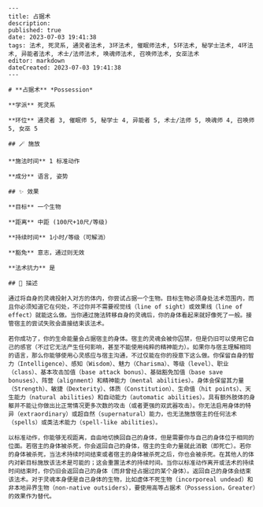 
    ---
    title: 占据术
    description: 
    published: true
    date: 2023-07-03 19:41:38
    tags: 法术, 死灵系, 通灵者法术, 3环法术, 催眠师法术, 5环法术, 秘学士法术, 4环法术, 异能者法术, 术士/法师法术, 唤魂师法术, 召唤师法术, 女巫法术
    editor: markdown
    dateCreated: 2023-07-03 19:41:38
    ---

    # **占据术** *Possession*

    **学派** 死灵系 

    **环位** 通灵者 3, 催眠师 5, 秘学士 4, 异能者 5, 术士/法师 5, 唤魂师 4, 召唤师 5, 女巫 5

    ## 🪄 施放

    **施法时间** 1 标准动作

    **成分** 语言, 姿势

    ## ✨ 效果 

    **目标** 一个生物 

    **距离** 中距 (100尺+10尺/等级)  

    **持续时间** 1小时/等级（可解消） 

    **豁免** 意志，通过则无效

    **法术抗力** 是

    ## 📖 描述

    通过将自身的灵魂投射入对方的体内，你尝试占据一个生物。目标生物必须身处法术范围内，而且你必须知道它在何处，不过你并不需要视觉线（line of sight）或效果线（line of effect）就能这么做。当你通过施法转移自身的灵魂后，你的身体看起来就好像死了一般。接管宿主的尝试失败会直接结束该法术。

    若你成功了，你的生命能量会占据宿主的身体。宿主的灵魂会被你囚禁，但是仍旧可以使用它自己的感官（不过它无法产生任何影响，甚至不能使用纯粹的精神能力）。如果你与宿主理解相同的语言，那么你能够使用心灵感应与宿主沟通，不过仅能在你的授意下这么做。你保留自身的智力（Intelligence）、感知（Wisdom）、魅力（Charisma）、等级（level）、职业（class）、基本攻击加值（base attack bonus）、基础豁免加值（base save bonuses）、阵营（alignment）和精神能力（mental abilities）。身体会保留其力量（Strength）、敏捷（Dexterity）、体质（Constitution）、生命值（hit points）、天生能力（natural abilities）和自动能力（automatic abilities）。具有额外肢体的身躯并不能让你做出比正常情况更多次数的攻击（或者更强的双武器攻击）。你无法启用身体的特异（extraordinary）或超自然（supernatural）能力，也无法施放宿主的任何法术（spells）或类法术能力（spell-like abilities）。

    以标准动作，你能够无视距离，自由地切换回自己的身体，但是需要你与自己的身体位于相同的位面。若宿主的身体被杀死，你会返回自己的身体，宿主的生命力量就此消散（即死亡）。若你的身体被杀死，当法术持续时间结束或者宿主的身体被杀死之后，你也会被杀死。在其他人的体内对新目标施放该法术是可能的；这会重置法术的持续时间。当你以标准动作离开或法术的持续时间结束时，你仍旧会返回自己的身体（而非曾经占据过的某个身体）。返回自己的身体会结束该法术。对于灵魂本身便是自己身体的生物，比如虚体不死生物（incorporeal undead）和非本地异界生物（non-native outsiders），要使用高等占据术（Possession，Greater）的效果作为替代。
    